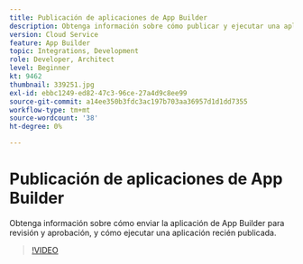 ```yaml
---
title: Publicación de aplicaciones de App Builder
description: Obtenga información sobre cómo publicar y ejecutar una aplicación de App Builder.
version: Cloud Service
feature: App Builder
topic: Integrations, Development
role: Developer, Architect
level: Beginner
kt: 9462
thumbnail: 339251.jpg
exl-id: ebbc1249-ed82-47c3-96ce-27a4d9c8ee99
source-git-commit: a14ee350b3fdc3ac197b703aa36957d1d1dd7355
workflow-type: tm+mt
source-wordcount: '38'
ht-degree: 0%

---
```


# Publicación de aplicaciones de App Builder

Obtenga información sobre cómo enviar la aplicación de App Builder para revisión y aprobación, y cómo ejecutar una aplicación recién publicada.

>[!VIDEO](https://video.tv.adobe.com/v/339251/?quality=12&learn=on)
